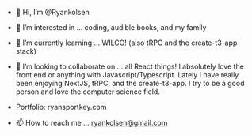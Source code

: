- 👋 Hi, I’m @Ryankolsen
- 👀 I’m interested in ... coding, audible books, and my family
- 🌱 I’m currently learning ... WILCO! (also tRPC and the create-t3-app stack)
- 💞️ I’m looking to collaborate on ... all React things! I absolutely love the front end or anything with Javascript/Typescript. Lately I have really been enjoying NextJS, tRPC, and the create-t3-app. I try to be a good person and love the computer science field.

- Portfolio: ryansportkey.com
- 📫 How to reach me ... ryankolsen@gmail.com

<!---
Ryankolsen/Ryankolsen is a ✨ special ✨ repository because its `README.md` (this file) appears on your GitHub profile.
You can click the Preview link to take a look at your changes.
--->
